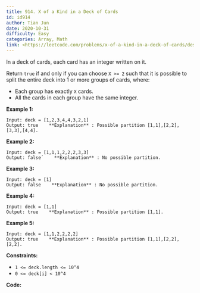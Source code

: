 ```yaml
---
title: 914. X of a Kind in a Deck of Cards
id: id914
author: Tian Jun
date: 2020-10-31
difficulty: Easy
categories: Array, Math
link: <https://leetcode.com/problems/x-of-a-kind-in-a-deck-of-cards/description/>
---
```


In a deck of cards, each card has an integer written on it.

Return `true` if and only if you can choose `X >= 2` such that it is possible
to split the entire deck into 1 or more groups of cards, where:

  * Each group has exactly `X` cards.
  * All the cards in each group have the same integer.



**Example 1:**
            
	Input: deck = [1,2,3,4,4,3,2,1]    
	Output: true    **Explanation** : Possible partition [1,1],[2,2],[3,3],[4,4].    

**Example 2:**
            
	Input: deck = [1,1,1,2,2,2,3,3]    
	Output: false´    **Explanation** : No possible partition.    

**Example 3:**
            
	Input: deck = [1]    
	Output: false    **Explanation** : No possible partition.    

**Example 4:**
            
	Input: deck = [1,1]    
	Output: true    **Explanation** : Possible partition [1,1].    

**Example 5:**
            
	Input: deck = [1,1,2,2,2,2]    
	Output: true    **Explanation** : Possible partition [1,1],[2,2],[2,2].    



**Constraints:**

  * `1 <= deck.length <= 10^4`
  * `0 <= deck[i] < 10^4`


**Code:**
